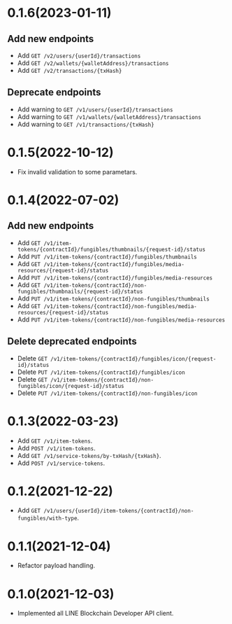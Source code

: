 # 0.1.6(2023-01-11)

## Add new endpoints

- Add `GET /v2/users/{userId}/transactions`
- Add `GET /v2/wallets/{walletAddress}/transactions`
- Add `GET /v2/transactions/{txHash}`

## Deprecate endpoints

- Add warning to `GET /v1/users/{userId}/transactions`
- Add warning to `GET /v1/wallets/{walletAddress}/transactions`
- Add warning to `GET /v1/transactions/{txHash}`

# 0.1.5(2022-10-12)

- Fix invalid validation to some parametars.

# 0.1.4(2022-07-02)

## Add new endpoints

- Add `GET /v1/item-tokens/{contractId}/fungibles/thumbnails/{request-id}/status`
- Add `PUT /v1/item-tokens/{contractId}/fungibles/thumbnails`
- Add `GET /v1/item-tokens/{contractId}/fungibles/media-resources/{request-id}/status`
- Add `PUT /v1/item-tokens/{contractId}/fungibles/media-resources`
- Add `GET /v1/item-tokens/{contractId}/non-fungibles/thumbnails/{request-id}/status`
- Add `PUT /v1/item-tokens/{contractId}/non-fungibles/thumbnails`
- Add `GET /v1/item-tokens/{contractId}/non-fungibles/media-resources/{request-id}/status`
- Add `PUT /v1/item-tokens/{contractId}/non-fungibles/media-resources`

## Delete deprecated endpoints

- Delete `GET /v1/item-tokens/{contractId}/fungibles/icon/{request-id}/status`
- Delete `PUT /v1/item-tokens/{contractId}/fungibles/icon`
- Delete `GET /v1/item-tokens/{contractId}/non-fungibles/icon/{request-id}/status`
- Delete `PUT /v1/item-tokens/{contractId}/non-fungibles/icon`

# 0.1.3(2022-03-23)

- Add `GET /v1/item-tokens`.
- Add `POST /v1/item-tokens`.
- Add `GET /v1/service-tokens/by-txHash/{txHash}`.
- Add `POST /v1/service-tokens`.

# 0.1.2(2021-12-22)

- Add `GET /v1/users/{userId}/item-tokens/{contractId}/non-fungibles/with-type`.

# 0.1.1(2021-12-04)

- Refactor payload handling.

# 0.1.0(2021-12-03)

- Implemented all LINE Blockchain Developer API client.
